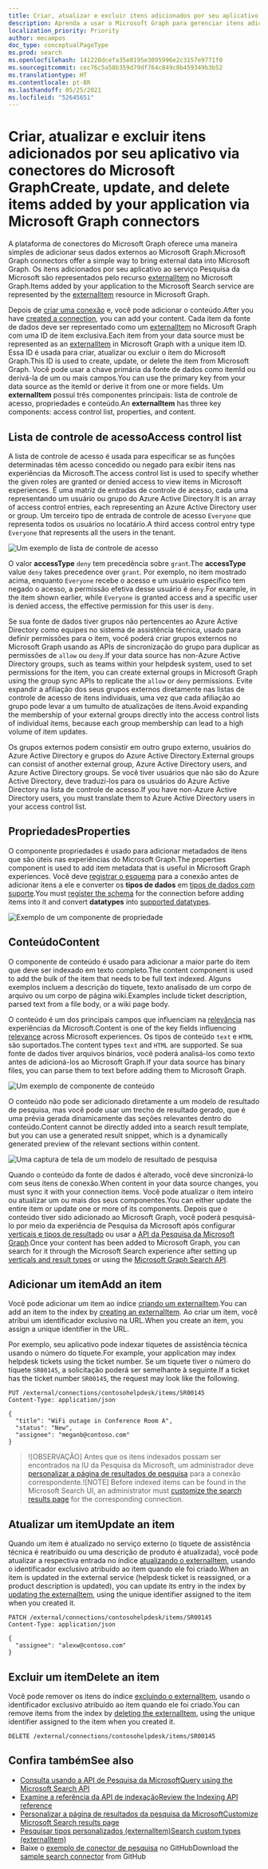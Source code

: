 ```yaml
---
title: Criar, atualizar e excluir itens adicionados por seu aplicativo na conexão do Microsoft Graph
description: Aprenda a usar o Microsoft Graph para gerenciar itens adicionados pelo seu aplicativo ao serviço Pesquisa da Microsoft
localization_priority: Priority
author: mecampos
doc_type: conceptualPageType
ms.prod: search
ms.openlocfilehash: 141228dcefa35e8195e3095996e2c3157e9771f0
ms.sourcegitcommit: cec76c5a58b359d79df764c849c8b459349b3b52
ms.translationtype: HT
ms.contentlocale: pt-BR
ms.lasthandoff: 05/25/2021
ms.locfileid: "52645651"
---
```

<!---<author of this doc: rsamai>--->

# <a name="create-update-and-delete-items-added-by-your-application-via-microsoft-graph-connectors"></a><span data-ttu-id="faa53-103">Criar, atualizar e excluir itens adicionados por seu aplicativo via conectores do Microsoft Graph</span><span class="sxs-lookup"><span data-stu-id="faa53-103">Create, update, and delete items added by your application via Microsoft Graph connectors</span></span>

<span data-ttu-id="faa53-104">A plataforma de conectores do Microsoft Graph oferece uma maneira simples de adicionar seus dados externos ao Microsoft Graph.</span><span class="sxs-lookup"><span data-stu-id="faa53-104">Microsoft Graph connectors offer a simple way to bring external data into Microsoft Graph.</span></span> <span data-ttu-id="faa53-105">Os itens adicionados por seu aplicativo ao serviço Pesquisa da Microsoft são representados pelo recurso [externalItem](/graph/api/resources/externalitem?view=graph-rest-beta&preserve-view=true) no Microsoft Graph.</span><span class="sxs-lookup"><span data-stu-id="faa53-105">Items added by your application to the Microsoft Search service are represented by the [externalItem](/graph/api/resources/externalitem?view=graph-rest-beta&preserve-view=true) resource in Microsoft Graph.</span></span>

<span data-ttu-id="faa53-106">Depois de [criar uma conexão](/graph/api/external-post-connections?view=graph-rest-beta&preserve-view=true) e, você pode adicionar o conteúdo.</span><span class="sxs-lookup"><span data-stu-id="faa53-106">After you have [created a connection](/graph/api/external-post-connections?view=graph-rest-beta&preserve-view=true), you can add your content.</span></span> <span data-ttu-id="faa53-107">Cada item da fonte de dados deve ser representado como um [externalItem](/graph/api/resources/externalitem?view=graph-rest-beta&preserve-view=true) no Microsoft Graph com uma ID de item exclusiva.</span><span class="sxs-lookup"><span data-stu-id="faa53-107">Each item from your data source must be represented as an [externalItem](/graph/api/resources/externalitem?view=graph-rest-beta&preserve-view=true) in Microsoft Graph with a unique item ID.</span></span> <span data-ttu-id="faa53-108">Essa ID é usada para criar, atualizar ou excluir o item do Microsoft Graph.</span><span class="sxs-lookup"><span data-stu-id="faa53-108">This ID is used to create, update, or delete the item from Microsoft Graph.</span></span> <span data-ttu-id="faa53-109">Você pode usar a chave primária da fonte de dados como itemId ou derivá-la de um ou mais campos.</span><span class="sxs-lookup"><span data-stu-id="faa53-109">You can use the primary key from your data source as the itemId or derive it from one or more fields.</span></span> <span data-ttu-id="faa53-110">Um **externalItem** possui três componentes principais: lista de controle de acesso, propriedades e conteúdo.</span><span class="sxs-lookup"><span data-stu-id="faa53-110">An **externalItem** has three key components: access control list, properties, and content.</span></span>

## <a name="access-control-list"></a><span data-ttu-id="faa53-111">Lista de controle de acesso</span><span class="sxs-lookup"><span data-stu-id="faa53-111">Access control list</span></span>

<span data-ttu-id="faa53-112">A lista de controle de acesso é usada para especificar se as funções determinadas têm acesso concedido ou negado para exibir itens nas experiências da Microsoft.</span><span class="sxs-lookup"><span data-stu-id="faa53-112">The access control list is used to specify whether the given roles are granted or denied access to view items in Microsoft experiences.</span></span> <span data-ttu-id="faa53-113">É uma matriz de entradas de controle de acesso, cada uma representando um usuário ou grupo do Azure Active Directory.</span><span class="sxs-lookup"><span data-stu-id="faa53-113">It is an array of access control entries, each representing an Azure Active Directory user or group.</span></span> <span data-ttu-id="faa53-114">Um terceiro tipo de entrada de controle de acesso `Everyone` que representa todos os usuários no locatário.</span><span class="sxs-lookup"><span data-stu-id="faa53-114">A third access control entry type `Everyone` that represents all the users in the tenant.</span></span>

![Um exemplo de lista de controle de acesso](./images/connectors-images/connecting-external-content-manage-items-acl.png)

<span data-ttu-id="faa53-116">O valor **accessType** `deny` tem precedência sobre `grant`.</span><span class="sxs-lookup"><span data-stu-id="faa53-116">The **accessType** value `deny` takes precedence over `grant`.</span></span> <span data-ttu-id="faa53-117">Por exemplo, no item mostrado acima, enquanto `Everyone` recebe o acesso e um usuário específico tem negado o acesso, a permissão efetiva desse usuário é `deny`.</span><span class="sxs-lookup"><span data-stu-id="faa53-117">For example, in the item shown earlier, while `Everyone` is granted access and a specific user is denied access, the effective permission for this user is `deny`.</span></span>

<span data-ttu-id="faa53-118">Se sua fonte de dados tiver grupos não pertencentes ao Azure Active Directory como equipes no sistema de assistência técnica, usado para definir permissões para o item, você poderá criar grupos externos no Microsoft Graph usando as APIs de sincronização do grupo para duplicar as permissões de `allow` ou `deny`.</span><span class="sxs-lookup"><span data-stu-id="faa53-118">If your data source has non-Azure Active Directory groups, such as teams within your helpdesk system, used to set permissions for the item, you can create external groups in Microsoft Graph using the group sync APIs to replicate the `allow` or `deny` permissions.</span></span> <span data-ttu-id="faa53-119">Evite expandir a afiliação dos seus grupos externos diretamente nas listas de controle de acesso de itens individuais, uma vez que cada afiliação ao grupo pode levar a um tumulto de atualizações de itens.</span><span class="sxs-lookup"><span data-stu-id="faa53-119">Avoid expanding the membership of your external groups directly into the access control lists of individual items, because each group membership can lead to a high volume of item updates.</span></span>

<span data-ttu-id="faa53-120">Os grupos externos podem consistir em outro grupo externo, usuários do Azure Active Directory e grupos do Azure Active Directory.</span><span class="sxs-lookup"><span data-stu-id="faa53-120">External groups can consist of another external group, Azure Active Directory users, and Azure Active Directory groups.</span></span> <span data-ttu-id="faa53-121">Se você tiver usuários que não são do Azure Active Directory, deve traduzi-los para os usuários do Azure Active Directory na lista de controle de acesso.</span><span class="sxs-lookup"><span data-stu-id="faa53-121">If you have non-Azure Active Directory users, you must translate them to Azure Active Directory users in your access control list.</span></span>

## <a name="properties"></a><span data-ttu-id="faa53-122">Propriedades</span><span class="sxs-lookup"><span data-stu-id="faa53-122">Properties</span></span>

<span data-ttu-id="faa53-123">O componente propriedades é usado para adicionar metadados de itens que são úteis nas experiências do Microsoft Graph.</span><span class="sxs-lookup"><span data-stu-id="faa53-123">The properties component is used to add item metadata that is useful in Microsoft Graph experiences.</span></span> <span data-ttu-id="faa53-124">Você deve [registrar o esquema](./connecting-external-content-manage-schema.md) para a conexão antes de adicionar itens a ele e converter os **tipos de dados** em [tipos de dados com suporte](/graph/api/resources/property?view=graph-rest-beta&preserve-view=true).</span><span class="sxs-lookup"><span data-stu-id="faa53-124">You must [register the schema](./connecting-external-content-manage-schema.md) for the connection before adding items into it and convert **datatypes** into [supported datatypes](/graph/api/resources/property?view=graph-rest-beta&preserve-view=true).</span></span>

![Exemplo de um componente de propriedade](./images/connectors-images/connecting-external-content-manage-items-1.png)

## <a name="content"></a><span data-ttu-id="faa53-126">Conteúdo</span><span class="sxs-lookup"><span data-stu-id="faa53-126">Content</span></span>

<span data-ttu-id="faa53-127">O componente de conteúdo é usado para adicionar a maior parte do item que deve ser indexado em texto completo.</span><span class="sxs-lookup"><span data-stu-id="faa53-127">The content component is used to add the bulk of the item that needs to be full text indexed.</span></span> <span data-ttu-id="faa53-128">Alguns exemplos incluem a descrição do tíquete, texto analisado de um corpo de arquivo ou um corpo de página wiki.</span><span class="sxs-lookup"><span data-stu-id="faa53-128">Examples include ticket description, parsed text from a file body, or a wiki page body.</span></span>

<span data-ttu-id="faa53-129">O conteúdo é um dos principais campos que influenciam na [relevância](./connecting-external-content-manage-schema.md#relevance) nas experiências da Microsoft.</span><span class="sxs-lookup"><span data-stu-id="faa53-129">Content is one of the key fields influencing [relevance](./connecting-external-content-manage-schema.md#relevance) across Microsoft experiences.</span></span> <span data-ttu-id="faa53-130">Os tipos de conteúdo `text` e `HTML` são suportados.</span><span class="sxs-lookup"><span data-stu-id="faa53-130">The content types `text` and `HTML` are supported.</span></span> <span data-ttu-id="faa53-131">Se sua fonte de dados tiver arquivos binários, você poderá analisá-los como texto antes de adicioná-los ao Microsoft Graph.</span><span class="sxs-lookup"><span data-stu-id="faa53-131">If your data source has binary files, you can parse them to text before adding them to Microsoft Graph.</span></span>

![Um exemplo de componente de conteúdo](./images/connectors-images/connecting-external-content-manage-items-2.png)

<span data-ttu-id="faa53-133">O conteúdo não pode ser adicionado diretamente a um modelo de resultado de pesquisa, mas você pode usar um trecho de resultado gerado, que é uma prévia gerada dinamicamente das seções relevantes dentro do conteúdo.</span><span class="sxs-lookup"><span data-stu-id="faa53-133">Content cannot be directly added into a search result template, but you can use a generated result snippet, which is a dynamically generated preview of the relevant sections within content.</span></span>

![Uma captura de tela de um modelo de resultado de pesquisa](./images/connectors-images/connecting-external-content-manage-items-3.svg)

<span data-ttu-id="faa53-135">Quando o conteúdo da fonte de dados é alterado, você deve sincronizá-lo com seus itens de conexão.</span><span class="sxs-lookup"><span data-stu-id="faa53-135">When content in your data source changes, you must sync it with your connection items.</span></span> <span data-ttu-id="faa53-136">Você pode atualizar o item inteiro ou atualizar um ou mais dos seus componentes.</span><span class="sxs-lookup"><span data-stu-id="faa53-136">You can either update the entire item or update one or more of its components.</span></span> <span data-ttu-id="faa53-137">Depois que o conteúdo tiver sido adicionado ao Microsoft Graph, você poderá pesquisá-lo por meio da experiência de Pesquisa da Microsoft após configurar [verticais e tipos de resultado](/MicrosoftSearch/customize-search-page) ou usar a [API da Pesquisa da Microsoft Graph](/graph/api/resources/search-api-overview?view=graph-rest-beta&preserve-view=true).</span><span class="sxs-lookup"><span data-stu-id="faa53-137">Once your content has been added to Microsoft Graph, you can search for it through the Microsoft Search experience after setting up [verticals and result types](/MicrosoftSearch/customize-search-page) or using the [Microsoft Graph Search API](/graph/api/resources/search-api-overview?view=graph-rest-beta&preserve-view=true).</span></span>

## <a name="add-an-item"></a><span data-ttu-id="faa53-138">Adicionar um item</span><span class="sxs-lookup"><span data-stu-id="faa53-138">Add an item</span></span>

<span data-ttu-id="faa53-139">Você pode adicionar um item ao índice [criando um externalItem](/graph/api/externalconnection-put-items?view=graph-rest-beta&preserve-view=true).</span><span class="sxs-lookup"><span data-stu-id="faa53-139">You can add an item to the index by [creating an externalItem](/graph/api/externalconnection-put-items?view=graph-rest-beta&preserve-view=true).</span></span> <span data-ttu-id="faa53-140">Ao criar um item, você atribui um identificador exclusivo na URL.</span><span class="sxs-lookup"><span data-stu-id="faa53-140">When you create an item, you assign a unique identifier in the URL.</span></span>

<span data-ttu-id="faa53-141">Por exemplo, seu aplicativo pode indexar tíquetes de assistência técnica usando o número do tíquete.</span><span class="sxs-lookup"><span data-stu-id="faa53-141">For example, your application may index helpdesk tickets using the ticket number.</span></span> <span data-ttu-id="faa53-142">Se um tíquete tiver o número do tíquete `SR00145`, a solicitação poderá ser semelhante à seguinte.</span><span class="sxs-lookup"><span data-stu-id="faa53-142">If a ticket has the ticket number `SR00145`, the request may look like the following.</span></span>

```http
PUT /external/connections/contosohelpdesk/items/SR00145
Content-Type: application/json

{
  "title": "WiFi outage in Conference Room A",
  "status": "New",
  "assignee": "meganb@contoso.com"
}
```

> <span data-ttu-id="faa53-143">![OBSERVAÇÃO] Antes que os itens indexados possam ser encontrados na IU da Pesquisa da Microsoft, um administrador deve [personalizar a página de resultados de pesquisa](/MicrosoftSearch/configure-connector#next-steps-customize-the-search-results-page) para a conexão correspondente.</span><span class="sxs-lookup"><span data-stu-id="faa53-143">![NOTE] Before indexed items can be found in the Microsoft Search UI, an administrator must [customize the search results page](/MicrosoftSearch/configure-connector#next-steps-customize-the-search-results-page) for the corresponding connection.</span></span>

## <a name="update-an-item"></a><span data-ttu-id="faa53-144">Atualizar um item</span><span class="sxs-lookup"><span data-stu-id="faa53-144">Update an item</span></span>

<span data-ttu-id="faa53-145">Quando um item é atualizado no serviço externo (o tíquete de assistência técnica é reatribuído ou uma descrição de produto é atualizada), você pode atualizar a respectiva entrada no índice [atualizando o externalItem](/graph/api/externalitem-update?view=graph-rest-beta&preserve-view=true), usando o identificador exclusivo atribuído ao item quando ele foi criado.</span><span class="sxs-lookup"><span data-stu-id="faa53-145">When an item is updated in the external service (helpdesk ticket is reassigned, or a product description is updated), you can update its entry in the index by [updating the externalItem](/graph/api/externalitem-update?view=graph-rest-beta&preserve-view=true), using the unique identifier assigned to the item when you created it.</span></span>

```http
PATCH /external/connections/contosohelpdesk/items/SR00145
Content-Type: application/json

{
  "assignee": "alexw@contoso.com"
}
```

## <a name="delete-an-item"></a><span data-ttu-id="faa53-146">Excluir um item</span><span class="sxs-lookup"><span data-stu-id="faa53-146">Delete an item</span></span>

<span data-ttu-id="faa53-147">Você pode remover os itens do índice [excluindo o externalItem](/graph/api/externalitem-delete?view=graph-rest-beta&preserve-view=true), usando o identificador exclusivo atribuído ao item quando ele foi criado.</span><span class="sxs-lookup"><span data-stu-id="faa53-147">You can remove items from the index by [deleting the externalItem](/graph/api/externalitem-delete?view=graph-rest-beta&preserve-view=true), using the unique identifier assigned to the item when you created it.</span></span>

```http
DELETE /external/connections/contosohelpdesk/items/SR00145
```

## <a name="see-also"></a><span data-ttu-id="faa53-148">Confira também</span><span class="sxs-lookup"><span data-stu-id="faa53-148">See also</span></span>

- [<span data-ttu-id="faa53-149">Consulta usando a API de Pesquisa da Microsoft</span><span class="sxs-lookup"><span data-stu-id="faa53-149">Query using the Microsoft Search API</span></span>](search-concept-overview.md#why-use-the-microsoft-search-api)
- [<span data-ttu-id="faa53-150">Examine a referência da API de indexação</span><span class="sxs-lookup"><span data-stu-id="faa53-150">Review the Indexing API reference</span></span>](/graph/api/resources/indexing-api-overview?view=graph-rest-beta&preserve-view=true)
- [<span data-ttu-id="faa53-151">Personalizar a página de resultados da pesquisa da Microsoft</span><span class="sxs-lookup"><span data-stu-id="faa53-151">Customize Microsoft Search results page</span></span>](/MicrosoftSearch/customize-search-page)
- [<span data-ttu-id="faa53-152">Pesquisar tipos personalizados (externalItem)</span><span class="sxs-lookup"><span data-stu-id="faa53-152">Search custom types (externalItem)</span></span>](search-concept-custom-types.md)
- <span data-ttu-id="faa53-153">Baixe o [exemplo de conector de pesquisa](https://github.com/microsoftgraph/msgraph-search-connector-sample) no GitHub</span><span class="sxs-lookup"><span data-stu-id="faa53-153">Download the [sample search connector](https://github.com/microsoftgraph/msgraph-search-connector-sample) from GitHub</span></span>